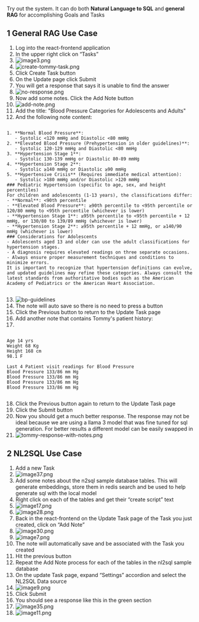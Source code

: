 Try out the system. It can do both **Natural Language to SQL** and **general RAG** for accomplishing Goals and Tasks
## 1 General RAG Use Case
1. Log into the react-frontend application
2. In the upper right click on “Tasks”
3. ![image3.png](image3.png)
4. ![create-tommy-task.png](create-tommy-task.png)
5. Click Create Task button
6. On the Update page click Submit
7. You will get a response that says it is unable to find the answer
8. ![no-response.png](no-response.png)
9. Now add some notes. Click the Add Note button
10. ![add-note.png](add-note.png)
11. Add the title: "Blood Pressure Categories for Adolescents and Adults"
12. And the following note content:
```

1. **Normal Blood Pressure**:
   - Systolic <120 mmHg and Diastolic <80 mmHg
2. **Elevated Blood Pressure (Prehypertension in older guidelines)**:
   - Systolic 120-129 mmHg and Diastolic <80 mmHg
3. **Hypertension Stage 1**:
   - Systolic 130-139 mmHg or Diastolic 80-89 mmHg
4. **Hypertension Stage 2**:
   - Systolic ≥140 mmHg or Diastolic ≥90 mmHg
5. **Hypertensive Crisis** (Requires immediate medical attention):
   - Systolic >180 mmHg and/or Diastolic >120 mmHg
### Pediatric Hypertension (specific to age, sex, and height percentiles)
For children and adolescents (1-13 years), the classifications differ:
- **Normal**: <90th percentile
- **Elevated Blood Pressure**: ≥90th percentile to <95th percentile or 120/80 mmHg to <95th percentile (whichever is lower)
- **Hypertension Stage 1**: ≥95th percentile to <95th percentile + 12 mmHg, or 130/80 to 139/89 mmHg (whichever is lower)
- **Hypertension Stage 2**: ≥95th percentile + 12 mmHg, or ≥140/90 mmHg (whichever is lower)
### Considerations for Adolescents
- Adolescents aged 13 and older can use the adult classifications for hypertension stages.
- A diagnosis requires elevated readings on three separate occasions.
- Always ensure proper measurement techniques and conditions to minimize errors.
It is important to recognize that hypertension definitions can evolve, and updated guidelines may refine these categories. Always consult the latest standards from authoritative bodies such as the American Academy of Pediatrics or the American Heart Association.


```
13. ![bp-guidelines](bp-guidelines.png)
14. The note will auto save so there is no need to press a button
15. Click the Previous button to return to the Update Task page
16. Add another note that contains Tommy's patient history:
17. 
```

Age 14 yrs
Weight 68 Kg
Height 168 cm
98.1 F

Last 4 Patient visit readings for Blood Pressure
Blood Pressure 133/86 mm Hg
Blood Pressure 133/86 mm Hg
Blood Pressure 133/86 mm Hg
Blood Pressure 133/86 mm Hg


```
18. Click the Previous button again to return to the Update Task page
19. Click the Submit button
20. Now you should get a much better response. The response may not be ideal because we are using a llama 3 model that was fine tuned for sql generation. For better results a different model can be easily swapped in
21. ![tommy-response-with-notes.png](tommy-response-with-notes.png)

## 2 NL2SQL Use Case
1. Add a new Task
2. ![image37.png](image37.png)
3. Add some notes about the n2sql sample database tables. This will generate embeddings, store them in redis search and be used to help generate sql with the local model
4. Right click on each of the tables and get their “create script” text
5. ![image17.png](image17.png)
6. ![image28.png](image28.png)
7. Back in the react-frontend on the Update Task page of the Task you just created, click on “Add Note”
8. ![image30.png](image30.png)
9. ![image7.png](image7.png)
10. The note will automatically save and be associated with the Task you created
11. Hit the previous button
12. Repeat the Add Note process for each of the tables in the nl2sql sample database
13. On the update Task page, expand “Settings” accordion and select the NL2SQL Data source
14. ![image9.png](image9.png)
15. Click Submit
16. You should see a response like this in the green section
17. ![image35.png](image35.png)
18. ![image11.png](image11.png)